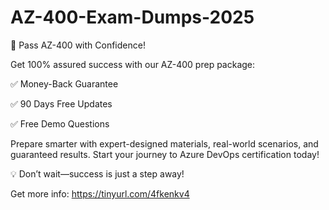 # AZ-400-Exam-Dumps-2025

🚀 Pass AZ-400 with Confidence!

Get 100% assured success with our AZ-400 prep package:

✅ Money-Back Guarantee

✅ 90 Days Free Updates

✅ Free Demo Questions

Prepare smarter with expert-designed materials, real-world scenarios, and guaranteed results. Start your journey to Azure DevOps certification today!

💡 Don’t wait—success is just a step away!

Get more info: https://tinyurl.com/4fkenkv4

